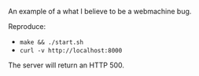 An example of a what I believe to be a webmachine bug.

Reproduce:

  * `make && ./start.sh`
  * `curl -v http://localhost:8000`

The server will return an HTTP 500.
